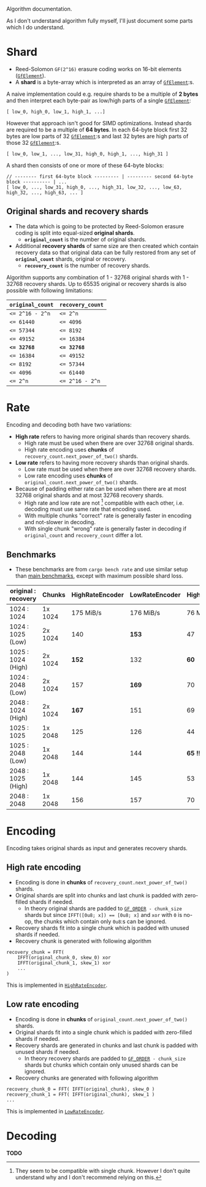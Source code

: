 Algorithm documentation.

As I don't understand algorithm fully myself,
I'll just document some parts which I do understand.

# Shard

- Reed-Solomon `GF(2^16)` erasure coding works on 16-bit elements ([`GfElement`]).
- A **shard** is a byte-array which is interpreted as an array of [`GfElement`]:s.

A naive implementation could e.g. require shards to be a multiple of **2 bytes**
and then interpret each byte-pair as low/high parts of a single [`GfElement`]:

```text
[ low_0, high_0, low_1, high_1, ...]
```

However that approach isn't good for SIMD optimizations.
Instead shards are required to be a multiple of **64 bytes**.
In each 64-byte block first 32 bytes are low parts of 32 [`GfElement`]:s
and last 32 bytes are high parts of those 32 [`GfElement`]:s.

```text
[ low_0, low_1, ..., low_31, high_0, high_1, ..., high_31 ]
```

A shard then consists of one or more of these 64-byte blocks:

```text
// -------- first 64-byte block --------- | --------- second 64-byte block ---------- | ...
[ low_0, ..., low_31, high_0, ..., high_31, low_32, ..., low_63, high_32, ..., high_63, ... ]
```

## Original shards and recovery shards

- The data which is going to be protected by Reed-Solomon erasure coding
  is split into equal-sized **original shards**.
    - **`original_count`** is the number of original shards.
- Additional **recovery shards** of same size are then created
  which contain recovery data so that original data can be fully restored
  from any set of **`original_count`** shards, original or recovery.
    - **`recovery_count`** is the number of recovery shards.

Algorithm supports any combination of
1 - 32768 original shards with 1 - 32768 recovery shards.
Up to 65535 original or recovery shards is also possible with following limitations:

| `original_count` | `recovery_count` |
| ---------------- | ---------------- |
| `<= 2^16 - 2^n`  | `<= 2^n`         |
| `<= 61440`       | `<= 4096`        |
| `<= 57344`       | `<= 8192`        |
| `<= 49152`       | `<= 16384`       |
| **`<= 32768`**   | **`<= 32768`**   |
| `<= 16384`       | `<= 49152`       |
| `<= 8192`        | `<= 57344`       |
| `<= 4096`        | `<= 61440`       |
| `<= 2^n`         | `<= 2^16 - 2^n`  |

# Rate

Encoding and decoding both have two variations:

- **High rate** refers to having more original shards than recovery shards.
    - High rate must be used when there are over 32768 original shards.
    - High rate encoding uses **chunks** of `recovery_count.next_power_of_two()` shards.
- **Low rate** refers to having more recovery shards than original shards.
    - Low rate must be used when there are over 32768 recovery shards.
    - Low rate encoding uses **chunks** of `original_count.next_power_of_two()` shards.
- Because of padding either rate can be used when there are
  at most 32768 original shards and at most 32768 recovery shards.
    - High rate and low rate are not [^1] compatible with each other,
      i.e. decoding must use same rate that encoding used.
    - With multiple chunks "correct" rate is generally faster in encoding
      and not-slower in decoding.
    - With single chunk "wrong" rate is generally faster in decoding
      if `original_count` and `recovery_count` differ a lot.

[^1]: They seem to be compatible with single chunk. However I don't quite
    understand why and I don't recommend relying on this.

## Benchmarks

- These benchmarks are from `cargo bench rate`
  and use similar setup than [main benchmarks],
  except with maximum possible shard loss.

| original : recovery | Chunks  | HighRateEncoder | LowRateEncoder | HighRateDecoder | LowRateDecoder |
| ------------------- | ------- | --------------- | -------------- | --------------- | -------------- |
| 1024 : 1024         | 1x 1024 | 175 MiB/s       | 176 MiB/s      | 76 MiB/s        | 75 MiB/s       |
| 1024 : 1025 (Low)   | 2x 1024 | 140             | **153**        | 47              | **59**         |
| 1025 : 1024 (High)  | 2x 1024 | **152**         | 132            | **60**          | 46             |
| 1024 : 2048 (Low)   | 2x 1024 | 157             | **169**        | 70              | 70             |
| 2048 : 1024 (High)  | 2x 1024 | **167**         | 151            | 69              | 68             |
| 1025 : 1025         | 1x 2048 | 125             | 126            | 44              | 43             |
| 1025 : 2048 (Low)   | 1x 2048 | 144             | 144            | **65** **!!!**  | 53             |
| 2048 : 1025 (High)  | 1x 2048 | 144             | 145            | 53              | **62** **!!!** |
| 2048 : 2048         | 1x 2048 | 156             | 157            | 70              | 69             |

[main benchmarks]: crate#benchmarks

# Encoding

Encoding takes original shards as input and generates recovery shards.

## High rate encoding

- Encoding is done in **chunks** of `recovery_count.next_power_of_two()` shards.
- Original shards are split into chunks and last chunk
  is padded with zero-filled shards if needed.
    - In theory original shards are padded to [`GF_ORDER`]` - chunk_size` shards
      but since `IFFT([0u8; x]) == [0u8; x]` and `xor` with `0` is no-op,
      the chunks which contain only `0u8`:s can be ignored.
- Recovery shards fit into a single chunk
  which is padded with unused shards if needed.
- Recovery chunk is generated with following algorithm

```text
recovery_chunk = FFT(
    IFFT(original_chunk_0, skew_0) xor
    IFFT(original_chunk_1, skew_1) xor
    ...
)
```

This is implemented in [`HighRateEncoder`].

## Low rate encoding

- Encoding is done in **chunks** of `original_count.next_power_of_two()` shards.
- Original shards fit into a single chunk
  which is padded with zero-filled shards if needed.
- Recovery shards are generated in chunks and last chunk
  is padded with unused shards if needed.
    - In theory recovery shards are padded to [`GF_ORDER`]` - chunk_size` shards
      but chunks which contain only unused shards can be ignored.
- Recovery chunks are generated with following algorithm

```text
recovery_chunk_0 = FFT( IFFT(original_chunk), skew_0 )
recovery_chunk_1 = FFT( IFFT(original_chunk), skew_1 )
...
```

This is implemented in [`LowRateEncoder`].

# Decoding

**TODO**


[`GfElement`]: crate::engine::GfElement
[`HighRateEncoder`]: crate::rate::HighRateEncoder
[`LowRateEncoder`]: crate::rate::LowRateEncoder

[`GF_ORDER`]: crate::engine::GF_ORDER
